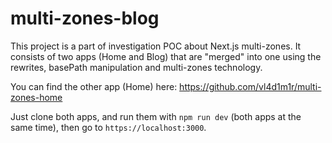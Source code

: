 # multi-zones-blog

This project is a part of investigation POC about Next.js multi-zones. It consists of two apps (Home and Blog) that are "merged" into one using the rewrites, basePath manipulation and multi-zones technology.

You can find the other app (Home) here:
https://github.com/vl4d1m1r/multi-zones-home

Just clone both apps, and run them with `npm run dev` (both apps at the same time), then go to `https://localhost:3000`.

